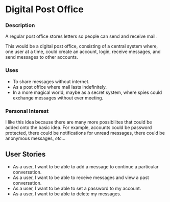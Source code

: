 # Digital Post Office 

### Description

A regular post office stores letters so people can send and receive mail.

This would be a digital post office, consisting of a central system where, one user at a time, could create an account, login, receive messages, and send messages to other accounts.

### Uses

- To share messages without internet.
- As a post office where mail lasts indefinitely.
- In a more magical world, maybe as a secret system, where spies could exchange messages without ever meeting.


### Personal Interest

I like this idea because there are many more possibilites that could be added onto the basic idea. For example, accounts could be password protected, there could be notifications for unread messages, there could be anonymous messages, *etc...*

## User Stories

- As a user, I want to be able to add a message to continue a particular conversation.
- As a user, I want to be able to receive messages and view a past conversation.
- As a user, I want to be able to set a password to my account.
- As a user, I want to be able to delete my messages.